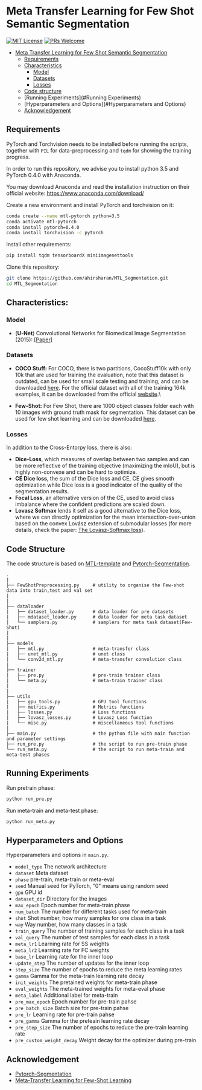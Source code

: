# Meta Transfer Learning for Few Shot Semantic Segmentation
[![MIT License](https://img.shields.io/badge/license-MIT-green.svg)](https://opensource.org/licenses/MIT) [![PRs Welcome](https://img.shields.io/badge/PRs-welcome-brightgreen.svg?style=flat-square)](http://makeapullrequest.com)

<!-- TOC -->

- [Meta Transfer Learning for Few Shot Semantic Segmentation](#Meta-Transfer-Learning-for-Few-Shot-Semantic-Segmentation)
  - [Requirements](#requirements)
  - [Characteristics](#Characteristics)
    - [Model](#model)
    - [Datasets](#datasets)
    - [Losses](#losses)
  - [Code structure](#code-structure)
  - [Running Experiments](#Running Experiments)
  - [Hyperparameters and Options](#Hyperparameters and Options)
  - [Acknowledgement](#acknowledgement)

<!-- /TOC -->

## Requirements
PyTorch and Torchvision needs to be installed before running the scripts, together with `PIL` for data-preprocessing and `tqdm` for showing the training progress.

In order to run this repository, we advise you to install python 3.5 and PyTorch 0.4.0 with Anaconda.

You may download Anaconda and read the installation instruction on their official website:
<https://www.anaconda.com/download/>

Create a new environment and install PyTorch and torchvision on it:

```bash
conda create --name mtl-pytorch python=3.5
conda activate mtl-pytorch
conda install pytorch=0.4.0 
conda install torchvision -c pytorch
```

Install other requirements:
```bash
pip install tqdm tensorboardX miniimagenettools
```

Clone this repository:

```bash
git clone https://github.com/ahirsharan/MTL_Segmentation.git
cd MTL_Segmentation
```
## Characteristics: 

### Model
- (**U-Net**) Convolutional Networks for Biomedical Image Segmentation (2015): [[Paper]](https://arxiv.org/abs/1505.04597)

### Datasets

- **COCO Stuff:** For COCO, there is two partitions, CocoStuff10k with only 10k that are used for training the evaluation, note that this dataset is outdated, can be used for small scale testing and training, and can be downloaded [here](https://github.com/nightrome/cocostuff10k). For the official dataset with all of the training 164k examples, it can be downloaded from the official [website](http://cocodataset.org/#download).\

- **Few-Shot:** For Few Shot, there are 1000 object classes folder each with 10 images with ground truth mask for segmentation. This dataset can be used for few shot learning and can be downloaded [here](https://drive.google.com/file/d/16TgqOeI_0P41Eh3jWQlxlRXG9KIqtMgI/view).

### Losses
In addition to the Cross-Entorpy loss, there is also:

- **Dice-Loss**, which measures of overlap between two samples and can be more reflective of the training objective (maximizing the mIoU), but is highly non-convexe and can be hard to optimize.
- **CE Dice loss**, the sum of the Dice loss and CE, CE gives smooth optimization while Dice loss is a good indicator of the quality of the segmentation results.
- **Focal Loss**, an alternative version of the CE, used to avoid class imbalance where the confident predictions are scaled down.
- **Lovasz Softmax** lends it self as a good alternative to the Dice loss, where we can directly optimization for the mean intersection-over-union based on the convex Lovász extension of submodular losses (for more details, check the paper: [The Lovász-Softmax loss](https://arxiv.org/abs/1705.08790)).


## Code Structure
The code structure is based on [MTL-template](hhttps://github.com/yaoyao-liu/meta-transfer-learning) and [Pytorch-Segmentation](https://github.com/yassouali/pytorch_segmentation). 

```
.
|
├── FewShotPreprocessing.py     # utility to organise the Few-shot data into train,test and val set
|
|  
├── dataloader              
|   ├── dataset_loader.py       # data loader for pre datasets
|   ├── mdataset_loader.py      # data loader for meta task dataset
|   └── samplers.py             # samplers for meta task dataset(Few-Shot) 
|
|
├── models                      
|   ├── mtl.py                  # meta-transfer class
|   ├── unet_mtl.py             # unet class
|   └── conv2d_mtl.py           # meta-transfer convolution class
|
├── trainer                     
|   ├── pre.py                  # pre-train trainer class
|   └── meta.py                 # meta-train trainer class
|
|
├── utils                       
|   ├── gpu_tools.py            # GPU tool functions
|   ├── metrics.py              # Metrics functions
|   ├── losses.py               # Loss functions
|   ├── lovasz_losses.py        # Lovasz Loss function
|   └── misc.py                 # miscellaneous tool functions
|
├── main.py                     # the python file with main function and parameter settings
├── run_pre.py                  # the script to run pre-train phase
└── run_meta.py                 # the script to run meta-train and meta-test phases
```
## Running Experiments

Run pretrain phase:
```bash
python run_pre.py
```
Run meta-train and meta-test phase:
```bash
python run_meta.py
```

## Hyperparameters and Options
Hyperparameters and options in `main.py`.

- `model_type` The network architecture
- `dataset` Meta dataset
- `phase` pre-train, meta-train or meta-eval
- `seed` Manual seed for PyTorch, "0" means using random seed
- `gpu` GPU id
- `dataset_dir` Directory for the images
- `max_epoch` Epoch number for meta-train phase
- `num_batch` The number for different tasks used for meta-train
- `shot` Shot number, how many samples for one class in a task
- `way` Way number, how many classes in a task
- `train_query` The number of training samples for each class in a task 
- `val_query` The number of test samples for each class in a task
- `meta_lr1` Learning rate for SS weights
- `meta_lr2` Learning rate for FC weights
- `base_lr` Learning rate for the inner loop
- `update_step` The number of updates for the inner loop
- `step_size` The number of epochs to reduce the meta learning rates
- `gamma` Gamma for the meta-train learning rate decay
- `init_weights` The pretained weights for meta-train phase
- `eval_weights` The meta-trained weights for meta-eval phase
- `meta_label` Additional label for meta-train
- `pre_max_epoch` Epoch number for pre-train pahse
- `pre_batch_size` Batch size for pre-train pahse
- `pre_lr` Learning rate for pre-train pahse
- `pre_gamma` Gamma for the preteain learning rate decay
- `pre_step_size` The number of epochs to reduce the pre-train learning rate
- `pre_custom_weight_decay` Weight decay for the optimizer during pre-train

## Acknowledgement
- [Pytorch-Segmentation](https://github.com/yassouali/pytorch_segmentation)
- [Meta-Transfer Learning for Few-Shot Learning](hhttps://github.com/yaoyao-liu/meta-transfer-learning)
